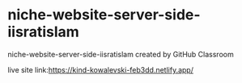 # niche-website-server-side-iisratislam
niche-website-server-side-iisratislam created by GitHub Classroom

live site link:https://kind-kowalevski-feb3dd.netlify.app/
